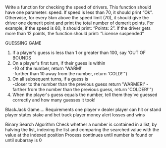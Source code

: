 

Write a function for checking the speed of drivers. This function should have one parameter: speed.
If speed is less than 70, it should print “Ok”.
Otherwise, for every 5km above the speed limit (70), it should give the driver one demerit point and print the total number of demerit points. For example, if the speed is 80, it should print: “Points: 2”.
If the driver gets more than 12 points, the function should print: “License suspended”



GUESSING GAME
1. If a player's guess is less than 1 or greater than 100, say 'OUT OF BOUNDS
2. On a player's first turn, if their guess is within     
       -10 of the number, return 'WARM!'    
       -further than 10 away from the number, return 'COLD!'")
3. On all subsequent turns, if a guess is    
       -closer to the number than the previous guess return 'WARMER!'
       -farther from the number than the previous guess, return 'COLDER!'")
4. When the player's guess equals the number, tell them they've guessed correctly and how many guesses it took!



BlackJack Game....
Requirements
	one player v dealer
	player can hit or stand
	player states stake and bet
	track player money
	alert losses and wins

Binary Search Algorithm
Check whether a number is contained in a list, by halving the list, indexing
the list and comparing the searched value with the value at the indexed
position
Process continues until number is found or until subarray is 0
